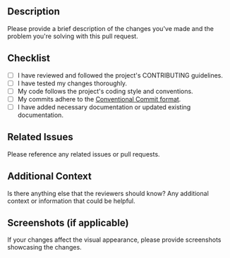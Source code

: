 ## Description

Please provide a brief description of the changes you've made and the problem you're solving with this pull request.

## Checklist

- [ ] I have reviewed and followed the project's CONTRIBUTING guidelines.
- [ ] I have tested my changes thoroughly.
- [ ] My code follows the project's coding style and conventions.
- [ ] My commits adhere to the [Conventional Commit format](https://www.conventionalcommits.org/).
- [ ] I have added necessary documentation or updated existing documentation.

## Related Issues

Please reference any related issues or pull requests.

## Additional Context

Is there anything else that the reviewers should know? Any additional context or information that could be helpful.

## Screenshots (if applicable)

If your changes affect the visual appearance, please provide screenshots showcasing the changes.
